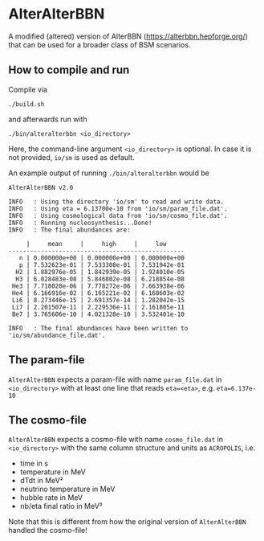 # AlterAlterBBN
A modified (altered) version of AlterBBN (https://alterbbn.hepforge.org/) that can be used for a broader class of BSM scenarios.

## How to compile and run
Compile via
```
./build.sh
```
and afterwards run with
```
./bin/alteralterbbn <io_directory>
```
Here, the command-line argument ``<io_directory>`` is optional. In case it is not provided, ``io/sm`` is used as default.

An example output of running ``./bin/alteralterbbn`` would be
```
AlterAlterBBN v2.0

INFO   : Using the directory 'io/sm' to read and write data.
INFO   : Using eta = 6.13700e-10 from 'io/sm/param_file.dat'.
INFO   : Using cosmological data from 'io/sm/cosmo_file.dat'.
INFO   : Running nucleosynthesis...Done!
INFO   : The final abundances are:

     |     mean     |     high     |     low
-------------------------------------------------
   n | 0.000000e+00 | 0.000000e+00 | 0.000000e+00
   p | 7.532623e-01 | 7.533308e-01 | 7.531942e-01
  H2 | 1.882976e-05 | 1.842939e-05 | 1.924010e-05
  H3 | 6.028483e-08 | 5.846802e-08 | 6.218854e-08
 He3 | 7.718020e-06 | 7.778272e-06 | 7.663938e-06
 He4 | 6.166916e-02 | 6.165221e-02 | 6.168603e-02
 Li6 | 8.273446e-15 | 2.691357e-14 | 1.282042e-15
 Li7 | 2.201507e-11 | 2.229536e-11 | 2.161805e-11
 Be7 | 3.765606e-10 | 4.021328e-10 | 3.532401e-10

INFO   : The final abundances have been written to 'io/sm/abundance_file.dat'.
```

## The param-file
``AlterAlterBBN`` expects a param-file with name ``param_file.dat`` in ``<io_directory>`` with at least one line that reads ``eta=<eta>``, e.g. ``eta=6.137e-10``

## The cosmo-file
``AlterAlterBBN`` expects a cosmo-file with name ``cosmo_file.dat`` in ``<io_directory>`` with the same column structure and units as ``ACROPOLIS``, i.e.
* time in s
* temperature in MeV
* dTdt in MeV²
* neutrino temperature in MeV
* hubble rate in MeV
* nb/eta final ratio in MeV³

Note that this is different from how the original version of ``AlterAlterBBN`` handled the cosmo-file!
